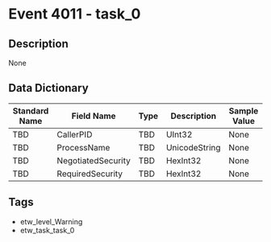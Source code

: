 # Event 4011 - task_0

## Description
None

## Data Dictionary
|Standard Name|Field Name|Type|Description|Sample Value|
|---|---|---|---|---|
|TBD|CallerPID|TBD|UInt32|None|None|
|TBD|ProcessName|TBD|UnicodeString|None|None|
|TBD|NegotiatedSecurity|TBD|HexInt32|None|None|
|TBD|RequiredSecurity|TBD|HexInt32|None|None|

## Tags
* etw_level_Warning
* etw_task_task_0